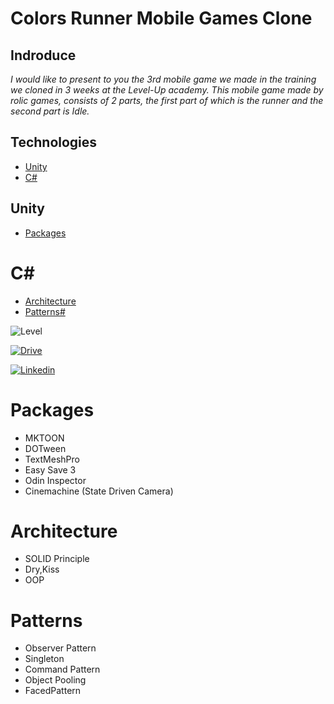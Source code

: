 # Colors Runner Mobile Games Clone



## Indroduce
*I would like to present to you the 3rd mobile game we made in the training we cloned in 3 weeks at the Level-Up academy.*
*This mobile game made by rolic games, consists of 2 parts, the first part of which is the runner and the second part is Idle.*

## Technologies
* [Unity](#Unity)
* [C#](#C#)

## Unity
* [Packages](#Packages)

# C#
* [Architecture](#Architecture)
* [Patterns#](#Patterns#)

![Level](https://user-images.githubusercontent.com/77567437/204904469-62e7686b-bdc1-4525-aa2e-d387f7505a65.PNG)



[![Drive](https://user-images.githubusercontent.com/77567437/204913666-f3d025e6-bf76-4c43-8d68-ed8869f79016.png)][1]

[1]: https://drive.google.com/file/d/1rl4lMNfRFgrpVs83NuJPJslvLNP6956G/view?usp=share_link

[![Linkedin](https://user-images.githubusercontent.com/77567437/204914179-e4bdb56f-6a88-4db3-88c2-c9df092f2184.png)][2]

[2]: linkedin.com/in/ömer-sami-yağmur-6b64b018b


# Packages
- MKTOON
- DOTween
- TextMeshPro
- Easy Save 3
- Odin Inspector
- Cinemachine (State Driven Camera)

# Architecture
- SOLID Principle
- Dry,Kiss
- OOP

# Patterns
- Observer Pattern
- Singleton
- Command Pattern
- Object Pooling
- FacedPattern







